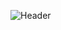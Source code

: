 ![Header](https://media.discordapp.net/attachments/1214446218214768640/1315694339963359404/6d65004b2cd9fe083c9a9f99328b34b5.png?ex=67585757&is=675705d7&hm=159fd4720a62b5a7f5fe3a5d88b9b93f65bc1df14ac98911682981b26df951dd&=&format=webp&quality=lossless)

